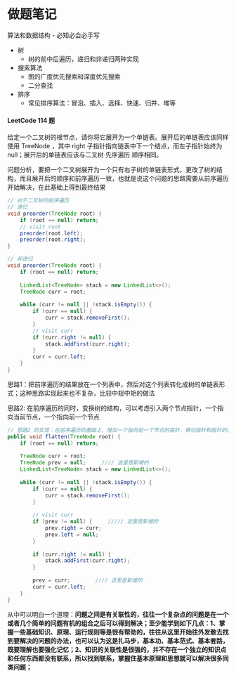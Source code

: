 # 做题笔记

算法和数据结构 - 必知必会必手写

* 树
  * 树的前中后遍历，递归和非递归两种实现
* 搜索算法
  * 图的广度优先搜索和深度优先搜索
  * 二分查找
* 排序
  * 常见排序算法：冒泡、插入、选择、快速、归并、堆等



#### LeetCode 114 题

给定一个二叉树的根节点，请你将它展开为一个单链表。展开后的单链表应该同样使用 TreeNode ，其中 right 子指针指向链表中下一个结点，而左子指针始终为 null；展开后的单链表应该与二叉树 先序遍历 顺序相同。

问题分析，要把一个二叉树展开为一个只有右子树的单链表形式，更改了树的结构，而且展开后的顺序和前序遍历一致，也就是说这个问题的思路需要从前序遍历开始解决，在此基础上得到最终结果

```java
// 对于二叉树的前序遍历
// 递归
void preorder(TreeNode root) {
    if (root == null) return;
    // visit root
    preorder(root.left);
    preorder(root.right);
}

// 非递归
void preorder(TreeNode root) {
    if (root == null) return;
    
    LinkedList<TreeNode> stack = new LinkedList<>();
    TreeNode curr = root;
    
    while (curr != null || !stack.isEmpty()) {
        if (curr == null) {
            curr = stack.removeFirst();
        }
        // visit curr
        if (curr.right != null) {
            stack.addFirst(curr.right);
        }
        curr = curr.left;
    }
}
```

思路1：把前序遍历的结果放在一个列表中，然后对这个列表转化成树的单链表形式；这种思路实现起来也不复杂，比较中规中矩的做法

思路2: 在前序遍历的同时，变换树的结构，可以考虑引入两个节点指针，一个指向当前节点，一个指向前一个节点

```java
// 思路2 的实现：在前序遍历的基础上，增加一个指向前一个节点的指针，移动指针和指针的左右树
public void flatten(TreeNode root) {
    if (root == null) return;
    
    TreeNode curr = root;
    TreeNode prev = null;     //// 这里是新增的
    LinkedList<TreeNode> stack = new LinkedList<>();
    
    while (curr != null || !stack.isEmpty()) {
        if (curr == null) {
            curr = stack.removeFirst();
        }
        
        // visit curr
        if (prev != null) {     ///// 这里是新增的
            prev.right = curr;
            prev.left = null;
        }
        
        if (curr.right != null) {
            stack.addFirst(curr.right);
        }
        
        prev = curr;        //// 这里是新增的
        curr = curr.left;
    }
}
```

从中可以明白一个道理：**问题之间是有关联性的，往往一个复杂点的问题是在一个或者几个简单的问题有机的组合之后可以得到解决；至少能学到如下几点：1、掌握一些基础知识、原理、运行规则等是很有帮助的，往往从这里开始往外发散去找到要解决的问题的办法，也可以认为这是扎马步，基本功、基本范式、基本套路，既要理解也要强化记忆；2、知识的关联性是很强的，并不存在一个独立的知识点和任何东西都没有联系，所以找到联系，掌握住基本原理和思想就可以解决很多同类问题；**




